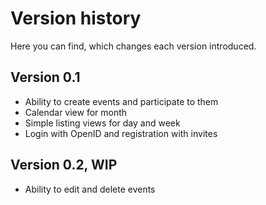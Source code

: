 Version history
===============
Here you can find, which changes each version introduced.

## Version 0.1
 - Ability to create events and participate to them
 - Calendar view for month
 - Simple listing views for day and week
 - Login with OpenID and registration with invites

## Version 0.2, WIP
 - Ability to edit and delete events
